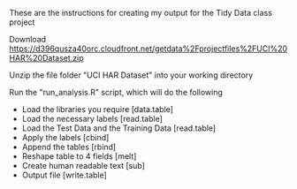 These are the instructions for creating my output for the Tidy Data class project

Download
https://d396qusza40orc.cloudfront.net/getdata%2Fprojectfiles%2FUCI%20HAR%20Dataset.zip

Unzip the file folder "UCI HAR Dataset" into your working directory

Run the "run_analysis.R" script, which will do the following

* Load the libraries you require 
		[data.table]
* Load the necessary labels
		[read.table]
* Load the Test Data and the Training Data
		[read.table]
* Apply the labels
		[cbind]
* Append the tables
		[rbind]
* Reshape table to 4 fields
		[melt]
* Create human readable text
		[sub]
* Output file
		[write.table]
